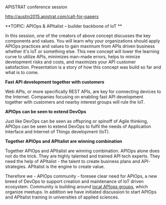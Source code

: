 # 

APISTRAT conference session 

[](http://austin2015.apistrat.com/call-for-papers)http://austin2015.apistrat.com/call-for-papers

**TOPIC: APIOps & APItalist – builder backbone of IoT **

In  this session, one of the creators of above concept discusses the key  components and values. You will learn why your organizations should  apply APIOps practices and values to gain maximum from APIs driven  business whether it's IoT or something else. This new concept will lower the learning curve to utilize APIs, minimizes man-made errors, helps to mimize development risks and costs, and maximizes your API customer satisfaction. Presentation is a story of how this concept was build so far and what is to come. 

**Fast API development together with customers**

Web APIs, or more specifically REST APIs, are key for connecting devices to the Internet. Companies focusing on enabling fast API development together with customers and nearby interest groups will rule the IoT. 

**APIOps can be seen to extend DevOps**

Just like DevOps can be seen as offspring or spinoff of Agile thinking, APIOps can be seen to extend DevOps to fulfil the needs of Application Interface and Internet of Things development (IoT). 

**Together APIOps and APItalist are winning combination**

Together APIOps and APItalist are winning combination. APIOps alone does not do the trick. They are highly talented and trained API tech experts. They need the help of APItalist - the talent to create business plans and API-strategies. APItalist is the engine to create value. 

Therefore we - APIOps community - foresee clear need for APIOps, a new breed of DevOps to support creation and maintenance of IoT driven ecosystem. Community is building around [local APIops groups](http://apiops.net/#meetups), which organize meetups. In addition we have initiated discussion to start APIOps and APItalist training in universities of applied sciences. 

 